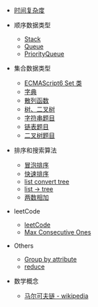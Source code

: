 - [时间复杂度](Algorithm/Time-Complexity.md)

- 顺序数据类型

  - [Stack](Algorithm/stack.md)
  - [Queue](Algorithm/queue.md)
  - [PriorityQueue](Algorithm/PriorityQueue.md)

- 集合数据类型

  - [ECMAScript6 Set 类](Algorithm/es-set.md)
  - [字典](Algorithm/Dictionary.md)
  - [散列函数](Algorithm/hashMap.md)
  - [树、二叉树](Algorithm/tree-data-structures.md)
  - [字符串题目](Algorithm/string-topic.md)
  - [链表题目](Algorithm/linked-topic.md)
  - [二叉树题目](Algorithm/binary-tree-topic.md)

- 排序和搜索算法

  - [冒泡排序](Algorithm/BubbleSort.md)
  - [快速排序](Algorithm/QuickSort.md)
  - [list convert tree](Algorithm/list-to-tree.md)
  - [list -> tree](Algorithm/list-2-tree.md)
  - [两数相加](Algorithm/add-two-numbers.md)
  
- leetCode

  - [leetCode](Algorithm/leetCode-part-1.md)
  - [Max Consecutive Ones](Algorithm/Max-Consecutive-1.md)
  <!-- - [找出最长连续步数](Algorithm/longStep.md) -->

- Others

  - [Group by attribute](Algorithm/Group-by-attribute.md)
  - [reduce](Algorithm/recursion.md)

- 数学概念

  - [马尔可夫链 - wikipedia](Algorithm/Markov-chain.md)



<!-- 

Max Consecutive Ones
算法框架

https://stackoverflow.com/questions/18017869/

[初学者应该了解的数据结构： Tree - 众成翻译](https://www.zcfy.cc/article/tree-data-structures-for-beginners)

-->
